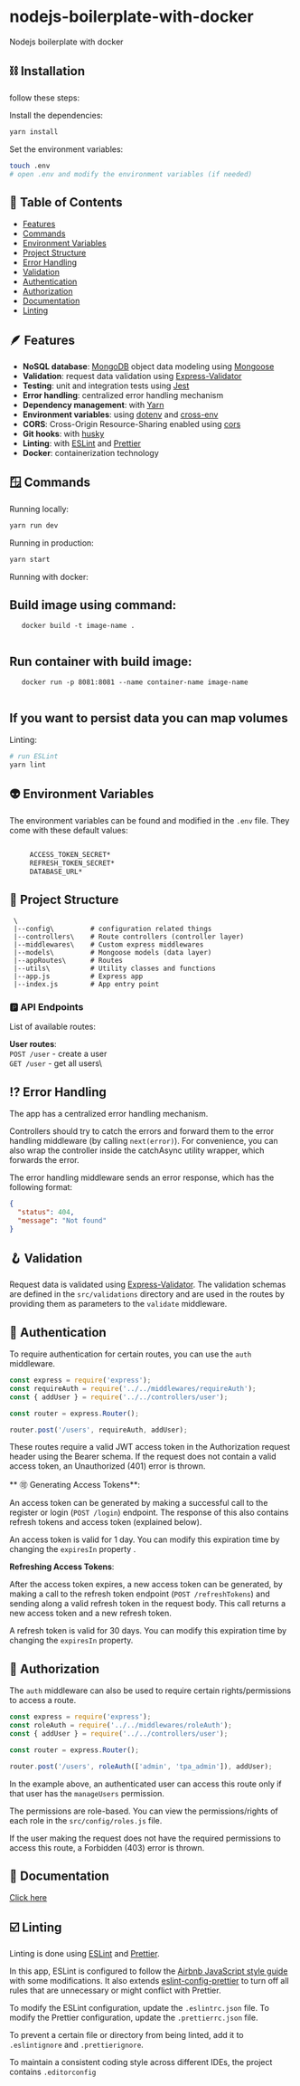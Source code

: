 # nodejs-boilerplate-with-docker
Nodejs boilerplate with docker


## ⛓️ Installation

follow these steps:

Install the dependencies:

```bash
yarn install
```

Set the environment variables:

```bash
touch .env
# open .env and modify the environment variables (if needed)
```

## 📑 Table of Contents

- [Features](#features)
- [Commands](#commands)
- [Environment Variables](#environment-variables)
- [Project Structure](#project-structure)
- [Error Handling](#error-handling)
- [Validation](#validation)
- [Authentication](#authentication)
- [Authorization](#authorization)
- [Documentation](#documentation)
- [Linting](#linting)

## 🪶 Features

- **NoSQL database**: [MongoDB](https://www.mongodb.com) object data modeling using [Mongoose](https://mongoosejs.com)
- **Validation**: request data validation using [Express-Validator](https://express-validator.github.io/docs/)
- **Testing**: unit and integration tests using [Jest](https://jestjs.io)
- **Error handling**: centralized error handling mechanism
- **Dependency management**: with [Yarn](https://yarnpkg.com)
- **Environment variables**: using [dotenv](https://github.com/motdotla/dotenv) and [cross-env](https://github.com/kentcdodds/cross-env#readme)
- **CORS**: Cross-Origin Resource-Sharing enabled using [cors](https://github.com/expressjs/cors)
- **Git hooks**: with [husky](https://github.com/typicode/husky)
- **Linting**: with [ESLint](https://eslint.org) and [Prettier](https://prettier.io)
- **Docker**: containerization technology

## 🪟 Commands

Running locally:

```bash
yarn run dev
```

Running in production:

```bash
yarn start
```

Running with docker:

## Build image using command:
```
   docker build -t image-name .
    
```

## Run container with build image:
```
   docker run -p 8081:8081 --name container-name image-name
    
```

## If you want to persist data you can map volumes

Linting:

```bash
# run ESLint
yarn lint

```

## 👽 Environment Variables

The environment variables can be found and modified in the `.env` file. They come with these default values:

```bash
    
     ACCESS_TOKEN_SECRET*
     REFRESH_TOKEN_SECRET*
     DATABASE_URL*
```

## 🚧 Project Structure

```
 \
 |--config\         # configuration related things
 |--controllers\    # Route controllers (controller layer)
 |--middlewares\    # Custom express middlewares
 |--models\         # Mongoose models (data layer)
 |--appRoutes\      # Routes
 |--utils\          # Utility classes and functions
 |--app.js          # Express app
 |--index.js        # App entry point
```

### 🅿️ API Endpoints

List of available routes:


**User routes**:\
`POST /user` - create a user\
`GET /user` - get all users\


## ⁉️ Error Handling

The app has a centralized error handling mechanism.

Controllers should try to catch the errors and forward them to the error handling middleware (by calling `next(error)`). For convenience, you can also wrap the controller inside the catchAsync utility wrapper, which forwards the error.

The error handling middleware sends an error response, which has the following format:

```json
{
  "status": 404,
  "message": "Not found"
}
```

## 🪝 Validation

Request data is validated using [Express-Validator](https://express-validator.github.io/docs/).
The validation schemas are defined in the `src/validations` directory and are used in the routes by providing them as parameters to the `validate` middleware.

## 🤸 Authentication

To require authentication for certain routes, you can use the `auth` middleware.

```javascript
const express = require('express');
const requireAuth = require('../../middlewares/requireAuth');
const { addUser } = require('../../controllers/user');

const router = express.Router();

router.post('/users', requireAuth, addUser);
```

These routes require a valid JWT access token in the Authorization request header using the Bearer schema. If the request does not contain a valid access token, an Unauthorized (401) error is thrown.

** 🉑 Generating Access Tokens**:

An access token can be generated by making a successful call to the register or login (`POST /login`) endpoint. The response of this also contains refresh tokens and access token (explained below).

An access token is valid for 1 day. You can modify this expiration time by changing the `expiresIn` property .

**Refreshing Access Tokens**:

After the access token expires, a new access token can be generated, by making a call to the refresh token endpoint (`POST /refreshTokens`) and sending along a valid refresh token in the request body. This call returns a new access token and a new refresh token.

A refresh token is valid for 30 days. You can modify this expiration time by changing the `expiresIn` property.

## 🦽 Authorization

The `auth` middleware can also be used to require certain rights/permissions to access a route.

```javascript
const express = require('express');
const roleAuth = require('../../middlewares/roleAuth');
const { addUser } = require('../../controllers/user');

const router = express.Router();

router.post('/users', roleAuth(['admin', 'tpa_admin']), addUser);
```

In the example above, an authenticated user can access this route only if that user has the `manageUsers` permission.

The permissions are role-based. You can view the permissions/rights of each role in the `src/config/roles.js` file.

If the user making the request does not have the required permissions to access this route, a Forbidden (403) error is thrown.

## 📄 Documentation

[Click here](https://documenter.getpostman.com/view/15600448/UVe9RUeh)

## ☑️ Linting

Linting is done using [ESLint](https://eslint.org/) and [Prettier](https://prettier.io).

In this app, ESLint is configured to follow the [Airbnb JavaScript style guide](https://github.com/airbnb/javascript/tree/master/packages/eslint-config-airbnb-base) with some modifications. It also extends [eslint-config-prettier](https://github.com/prettier/eslint-config-prettier) to turn off all rules that are unnecessary or might conflict with Prettier.

To modify the ESLint configuration, update the `.eslintrc.json` file. To modify the Prettier configuration, update the `.prettierrc.json` file.

To prevent a certain file or directory from being linted, add it to `.eslintignore` and `.prettierignore`.

To maintain a consistent coding style across different IDEs, the project contains `.editorconfig`

